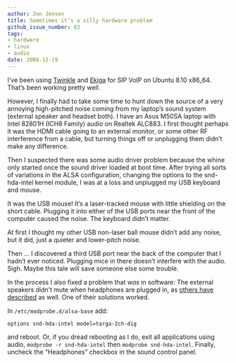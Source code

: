```yaml
---
author: Jon Jensen
title: Sometimes it’s a silly hardware problem
github_issue_number: 83
tags:
- hardware
- linux
- audio
date: 2008-12-19
---
```


I’ve been using [Twinkle](https://mfnboer.home.xs4all.nl/twinkle/index.html) and [Ekiga](https://www.ekiga.org/) for SIP VoIP on Ubuntu 8.10 x86_64. That’s been working pretty well.

However, I finally had to take some time to hunt down the source of a very annoying high-pitched noise coming from my laptop’s sound system (external speaker and headset both). I have an Asus M50SA laptop with Intel 82801H (ICH8 Family) audio on Realtek ALC883. I first thought perhaps it was the HDMI cable going to an external monitor, or some other RF interference from a cable, but turning things off or unplugging them didn’t make any difference.

Then I suspected there was some audio driver problem because the whine only started once the sound driver loaded at boot time. After trying all sorts of variations in the ALSA configuration, changing the options to the snd-hda-intel kernel module, I was at a loss and unplugged my USB keyboard and mouse.

It was the USB mouse! It’s a laser-tracked mouse with little shielding on the short cable. Plugging it into either of the USB ports near the front of the computer caused the noise. The keyboard didn’t matter.

At first I thought my other USB non-laser ball mouse didn’t add any noise, but it did, just a quieter and lower-pitch noise.

Then ... I discovered a third USB port near the back of the computer that I hadn’t ever noticed. Plugging mice in there doesn’t interfere with the audio. Sigh. Maybe this tale will save someone else some trouble.

In the process I also fixed a problem that *was* in software: The external speakers didn’t mute when headphones are plugged in, as [others have described](https://bugs.launchpad.net/ubuntu/+source/linux/+bug/253422) as well. One of their solutions worked.

In `/etc/modprobe.d/alsa-base` add:

```plain
options snd-hda-intel model=targa-2ch-dig
```

and reboot. Or, if you dread rebooting as I do, exit all applications using audio, `modprobe -r snd-hda-intel` then `modprobe snd-hda-intel`. Finally, uncheck the “Headphones” checkbox in the sound control panel.
